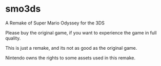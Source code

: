 # smo3ds
A Remake of Super Mario Odyssey for the 3DS</p>
Please buy the original game, if you want to experience the game in full quality.</p>
This is just a remake, and its not as good as the original game.</p>
Nintendo owns the rights to some assets used in this remake.
